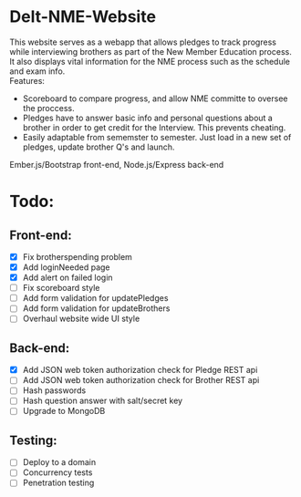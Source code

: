 # Delt-NME-Website
This website serves as a webapp that allows pledges to track progress while interviewing brothers as part
of the New Member Education process. It also displays vital information for the NME process such as the schedule 
and exam info.  
Features:  
-  Scoreboard to compare progress, and allow NME committe to oversee the proccess.  
-  Pledges have to answer basic info and personal questions about a brother in order to get credit for the Interview. This prevents cheating.  
-  Easily adaptable from sememster to semester. Just load in a new set of pledges, update brother Q's and launch.  

Ember.js/Bootstrap front-end, Node.js/Express back-end

# Todo:
## Front-end:
- [x] Fix brotherspending problem
- [x] Add loginNeeded page
- [x] Add alert on failed login
- [ ] Fix scoreboard style
- [ ] Add form validation for updatePledges
- [ ] Add form validation for updateBrothers
- [ ] Overhaul website wide UI style

## Back-end:
- [x] Add JSON web token authorization check for Pledge REST api
- [ ] Add JSON web token authorization check for Brother REST api
- [ ] Hash passwords
- [ ] Hash question answer with salt/secret key
- [ ] Upgrade to MongoDB

## Testing:
- [ ] Deploy to a domain
- [ ] Concurrency tests
- [ ] Penetration testing
